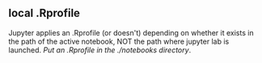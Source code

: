 
local .Rprofile
----

Jupyter applies an .Rprofile (or doesn't) depending on whether it exists in the path of the active notebook, NOT the path where jupyter lab is launched.  *Put an .Rprofile in the ./notebooks directory*.